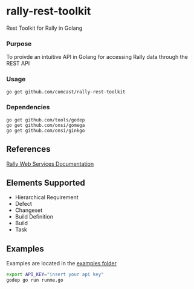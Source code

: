 # rally-rest-toolkit
Rest Toolkit for Rally in Golang

### Purpose
To proivde an intuitive API in Golang for accessing Rally data through the REST API

### Usage

```sh
go get github.com/comcast/rally-rest-toolkit
```

### Dependencies
```
go get github.com/tools/godep
go get github.com/onsi/gomega
go get github.com/onsi/ginkgo
```

## References
[Rally Web Services Documentation](https://rally1.rallydev.com/slm/doc/webservice)

## Elements Supported
* Hierarchical Requirement
* Defect
* Changeset
* Build Definition
* Build
* Task

## Examples
Examples are located in the [examples folder](examples)

```sh
export API_KEY="insert your api key"
godep go run runme.go
```
